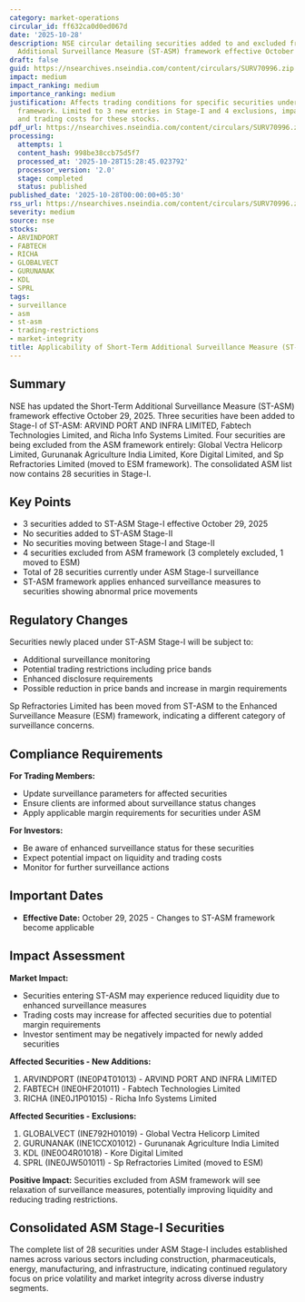 ```yaml
---
category: market-operations
circular_id: ff632ca0d0ed067d
date: '2025-10-28'
description: NSE circular detailing securities added to and excluded from the Short-Term
  Additional Surveillance Measure (ST-ASM) framework effective October 29, 2025.
draft: false
guid: https://nsearchives.nseindia.com/content/circulars/SURV70996.zip
impact: medium
impact_ranking: medium
importance_ranking: medium
justification: Affects trading conditions for specific securities under surveillance
  framework. Limited to 3 new entries in Stage-I and 4 exclusions, impacting liquidity
  and trading costs for these stocks.
pdf_url: https://nsearchives.nseindia.com/content/circulars/SURV70996.zip
processing:
  attempts: 1
  content_hash: 998be38ccb75d5f7
  processed_at: '2025-10-28T15:28:45.023792'
  processor_version: '2.0'
  stage: completed
  status: published
published_date: '2025-10-28T00:00:00+05:30'
rss_url: https://nsearchives.nseindia.com/content/circulars/SURV70996.zip
severity: medium
source: nse
stocks:
- ARVINDPORT
- FABTECH
- RICHA
- GLOBALVECT
- GURUNANAK
- KDL
- SPRL
tags:
- surveillance
- asm
- st-asm
- trading-restrictions
- market-integrity
title: Applicability of Short-Term Additional Surveillance Measure (ST-ASM)
---
```


## Summary

NSE has updated the Short-Term Additional Surveillance Measure (ST-ASM) framework effective October 29, 2025. Three securities have been added to Stage-I of ST-ASM: ARVIND PORT AND INFRA LIMITED, Fabtech Technologies Limited, and Richa Info Systems Limited. Four securities are being excluded from the ASM framework entirely: Global Vectra Helicorp Limited, Gurunanak Agriculture India Limited, Kore Digital Limited, and Sp Refractories Limited (moved to ESM framework). The consolidated ASM list now contains 28 securities in Stage-I.

## Key Points

- 3 securities added to ST-ASM Stage-I effective October 29, 2025
- No securities added to ST-ASM Stage-II
- No securities moving between Stage-I and Stage-II
- 4 securities excluded from ASM framework (3 completely excluded, 1 moved to ESM)
- Total of 28 securities currently under ASM Stage-I surveillance
- ST-ASM framework applies enhanced surveillance measures to securities showing abnormal price movements

## Regulatory Changes

Securities newly placed under ST-ASM Stage-I will be subject to:
- Additional surveillance monitoring
- Potential trading restrictions including price bands
- Enhanced disclosure requirements
- Possible reduction in price bands and increase in margin requirements

Sp Refractories Limited has been moved from ST-ASM to the Enhanced Surveillance Measure (ESM) framework, indicating a different category of surveillance concerns.

## Compliance Requirements

**For Trading Members:**
- Update surveillance parameters for affected securities
- Ensure clients are informed about surveillance status changes
- Apply applicable margin requirements for securities under ASM

**For Investors:**
- Be aware of enhanced surveillance status for these securities
- Expect potential impact on liquidity and trading costs
- Monitor for further surveillance actions

## Important Dates

- **Effective Date:** October 29, 2025 - Changes to ST-ASM framework become applicable

## Impact Assessment

**Market Impact:**
- Securities entering ST-ASM may experience reduced liquidity due to enhanced surveillance measures
- Trading costs may increase for affected securities due to potential margin requirements
- Investor sentiment may be negatively impacted for newly added securities

**Affected Securities - New Additions:**
1. ARVINDPORT (INE0P4T01013) - ARVIND PORT AND INFRA LIMITED
2. FABTECH (INE0HF201011) - Fabtech Technologies Limited
3. RICHA (INE0J1P01015) - Richa Info Systems Limited

**Affected Securities - Exclusions:**
1. GLOBALVECT (INE792H01019) - Global Vectra Helicorp Limited
2. GURUNANAK (INE1CCX01012) - Gurunanak Agriculture India Limited
3. KDL (INE0O4R01018) - Kore Digital Limited
4. SPRL (INE0JW501011) - Sp Refractories Limited (moved to ESM)

**Positive Impact:** Securities excluded from ASM framework will see relaxation of surveillance measures, potentially improving liquidity and reducing trading restrictions.

## Consolidated ASM Stage-I Securities

The complete list of 28 securities under ASM Stage-I includes established names across various sectors including construction, pharmaceuticals, energy, manufacturing, and infrastructure, indicating continued regulatory focus on price volatility and market integrity across diverse industry segments.